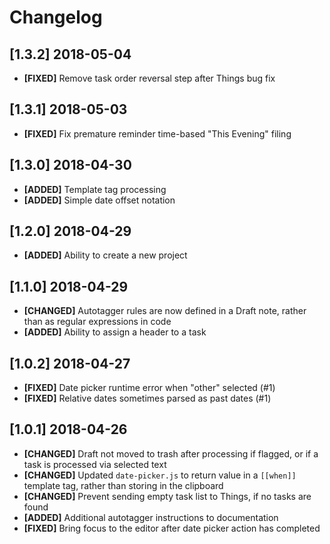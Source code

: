 # Changelog

## [1.3.2] 2018-05-04

- **[FIXED]**    Remove task order reversal step after Things bug fix

## [1.3.1] 2018-05-03

- **[FIXED]**		 Fix premature reminder time-based "This Evening" filing

## [1.3.0] 2018-04-30

- **[ADDED]**    Template tag processing
- **[ADDED]**    Simple date offset notation

## [1.2.0] 2018-04-29

- **[ADDED]**    Ability to create a new project

## [1.1.0] 2018-04-29

- **[CHANGED]**  Autotagger rules are now defined in a Draft note, rather than as regular expressions in code
- **[ADDED]**    Ability to assign a header to a task

## [1.0.2] 2018-04-27

- **[FIXED]**    Date picker runtime error when "other" selected (#1)
- **[FIXED]**    Relative dates sometimes parsed as past dates (#1)
## [1.0.1] 2018-04-26

- **[CHANGED]**  Draft not moved to trash after processing if flagged, or if a task is processed via selected text
- **[CHANGED]**  Updated `date-picker.js` to return value in a `[[when]]` template tag, rather than storing in the clipboard
- **[CHANGED]**  Prevent sending empty task list to Things, if no tasks are found
- **[ADDED]**    Additional autotagger instructions to documentation
- **[FIXED]**    Bring focus to the editor after date picker action has completed
